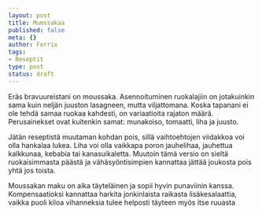 ```yaml
--- 
layout: post
title: Mumssakaa
published: false
meta: {}
author: Ferrix
tags: 
- Reseptit
type: post
status: draft
---
```

Eräs bravuureistani on moussaka. Asennoituminen ruokalajiin on jotakuinkin sama kuin neljän juuston lasagneen, mutta viljattomana. Koska tapanani ei ole tehdä samaa ruokaa kahdesti, on variaatioita rajaton määrä. Perusainekset ovat kuitenkin samat: munakoiso, tomaatti, liha ja juusto.

Jätän reseptistä muutaman kohdan pois, sillä vaihtoehtojen viidakkoa voi olla hankalaa lukea. Liha voi olla vaikkapa poron jauhelihaa, jauhettua kalkkunaa, kebabia tai kanasuikaletta. Muutoin tämä versio on sieltä ruokaisimmasta päästä ja vähäsyöntisimpien kannattaa jättää joukosta pois yhtä jos toista.

Moussakan maku on aika täyteläinen ja sopii hyvin punaviinin kanssa. Kompensaatioksi kannattaa harkita jonkinlaista raikasta lisäkesalaattia, vaikka puoli kiloa vihanneksia tulee helposti täyteen myös itse ruuasta
